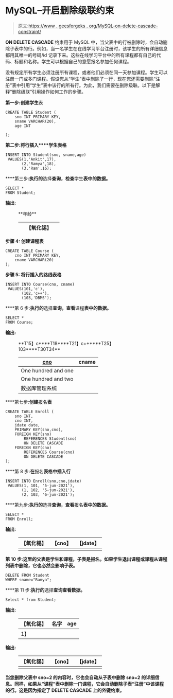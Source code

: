 # MySQL–开启删除级联约束

> 原文:[https://www . geesforgeks . org/MySQL-on-delete-cascade-constraint/](https://www.geeksforgeeks.org/mysql-on-delete-cascade-constraint/)

**ON DELETE CASCADE** 约束用于 MySQL 中，当父表中的行被删除时，会自动删除子表中的行。例如，当一名学生在在线学习平台注册时，该学生的所有详细信息都用其唯一的号码/id 记录下来。这些在线学习平台中的所有课程都有自己的代码、标题和名称。学生可以根据自己的意愿报名参加任何课程。

没有规定所有学生必须注册所有课程，或者他们必须在同一天参加课程。学生可以注册一门或多门课程。假设您从“学生”表中删除了一行，现在您还需要删除“注册”表中引用“学生”表中该行的所有行。为此，我们需要在删除级联。以下是解释“删除级联”引用操作如何工作的步骤。

**第一步:**创建**学生**表

```
CREATE TABLE Student (
    sno INT PRIMARY KEY,
    sname VARCHAR(20),
    age INT

);
```

**第二步:**将行插入****学生**表格**

```
INSERT INTO Student(sno, sname,age)
 VALUES(1,'Ankit',17),
       (2,'Ramya',18),
       (3,'Ram',16);
```

****第三步:**执行的**选择**查询，检查**学生**表中的数据。**

```
SELECT *
FROM Student;
```

****输出:****

<figure class="table">**年龄**

|  | 【氧化锡】 |  |
| --- | --- | --- |

</figure>

****步骤 4:** 创建**课程**表**

```
CREATE TABLE Course (
    cno INT PRIMARY KEY,
    cname VARCHAR(20)
);
```

****步骤 5:** 将行插入的**路线**表格**

```
INSERT INTO Course(cno, cname)
 VALUES(101,'c'),
       (102,'c++'),
       (103,'DBMS');
```

****第 6 步:**执行的**选择**查询，查看**课程**表中的数据。**

```
SELECT *
FROM Course;
```

****输出:****

<figure class="table">**T15】c****T18****T21】c++****T25】103****T30T34**

| <u>cno</u> | cname |
| --- | --- |
| One hundred and one |
| One hundred and two |
| 数据库管理系统 |

</figure>

****第七步:**创建**报名**表**

```
CREATE TABLE Enroll (
    sno INT,
    cno INT,
    jdate date,
    PRIMARY KEY(sno,cno),
    FOREIGN KEY(sno) 
        REFERENCES Student(sno)
        ON DELETE CASCADE
    FOREIGN KEY(cno) 
        REFERENCES Course(cno)
        ON DELETE CASCADE
);
```

****第 8 步:**在**报名**表格中插入行**

```
INSERT INTO Enroll(sno,cno,jdate)
 VALUES(1, 101, '5-jun-2021'),
       (1, 102, '5-jun-2021'),
       (2, 103, '6-jun-2021');
```

****第九步:**执行的**选择**查询，查看**报名**表中的数据。**

```
SELECT *
FROM Enroll;
```

****输出:****

<figure class="table">

| 【氧化锡】 | 【cno】 | 【jdate】 |
| --- | --- | --- |
|  |

</figure>

****第 10 步**:这里的父表是**学生**和**课程**，子表是**报名**。如果学生退出课程或课程从课程列表中删除，它也必然会影响子表。**

```
DELETE FROM Student
WHERE sname="Ramya";
```

****第 11 步:**执行的**选择**查询查看数据。**

```
Select * from Student;
```

****输出:****

<figure class="table">

| 【氧化锡】 | 名字 | age |
| --- | --- | --- |
| 1】 |

</figure>

****输出:****

<figure class="table">

| 【氧化锡】 | 【cno】 | 【jdate】 |
| --- | --- | --- |
|  |

</figure>

**当您删除父表中 sno=2 的内容时，它也会自动从子表中删除 sno=2 的详细信息。同样，如果从“课程”表中删除一门课程，它会自动删除子表“注册”中该课程的行。这是因为指定了 DELETE CASCADE 上的外键约束。**